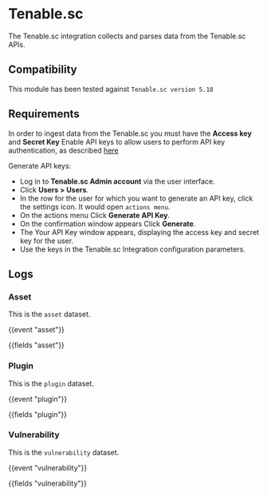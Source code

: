 # Tenable.sc

The Tenable.sc integration collects and parses data from the Tenable.sc APIs.

## Compatibility

This module has been tested against `Tenable.sc version 5.18`

## Requirements

In order to ingest data from the Tenable.sc you must have the **Access key** and **Secret Key** 
Enable API keys to allow users to perform API key authentication, as described [here](https://docs.tenable.com/tenablesc/Content/EnableAPIKeys.htm)

Generate API keys:
- Log in to **Tenable.sc Admin account** via the user interface.
- Click **Users > Users**.
- In the row for the user for which you want to generate an API key, click the settings icon. It would open `actions menu`.
- On the actions menu Click **Generate API Key**.
- On the confirmation window appears Click **Generate**.
- The Your API Key window appears, displaying the access key and secret key for the user.
- Use the keys in the Tenable.sc Integration configuration parameters.

## Logs

### Asset

This is the `asset` dataset.

{{event "asset"}}

{{fields "asset"}}

### Plugin

This is the `plugin` dataset.

{{event "plugin"}}

{{fields "plugin"}}

### Vulnerability

This is the `vulnerability` dataset.

{{event "vulnerability"}}

{{fields "vulnerability"}}
